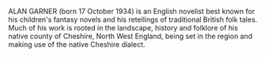 ALAN GARNER (born 17 October 1934) is an English novelist best known for his children's fantasy novels and his retellings of traditional British folk tales. Much of his work is rooted in the landscape, history and folklore of his native county of Cheshire, North West England, being set in the region and making use of the native Cheshire dialect.
